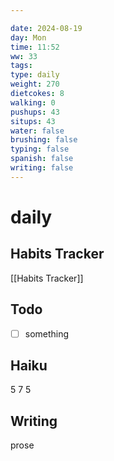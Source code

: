 ```yaml
---

date: 2024-08-19
day: Mon
time: 11:52
ww: 33
tags:
type: daily
weight: 270
dietcokes: 8
walking: 0
pushups: 43
situps: 43
water: false
brushing: false
typing: false
spanish: false
writing: false
---
```


# daily

## Habits Tracker
[[Habits Tracker]]

## Todo
- [ ] something
## Haiku
5
7
5
## Writing
prose
